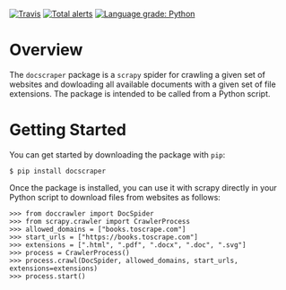 [![Travis](https://travis-ci.com/pjryan126/docscraper.svg?branch=master)](https://travis-ci.com/pjryan126/docscraper.svg?branch=master)
[![Total alerts](https://img.shields.io/lgtm/alerts/g/pjryan126/docscraper.svg?logo=lgtm&logoWidth=18)](https://lgtm.com/projects/g/pjryan126/docscraper/alerts/) 
[![Language grade: Python](https://img.shields.io/lgtm/grade/python/g/pjryan126/docscraper.svg?logo=lgtm&logoWidth=18)](https://lgtm.com/projects/g/pjryan126/docscraper/context:python)

# Overview

The ``docscraper`` package is a ``scrapy`` spider for crawling a given set of
websites and dowloading all available documents with a given set of file
extensions. The package is intended to be called from a Python script.

# Getting Started

You can get started by downloading the package with ``pip``:

```
$ pip install docscraper
```

Once the package is installed, you can use it with scrapy directly in your 
Python script to download files from websites as follows:

```
>>> from doccrawler import DocSpider
>>> from scrapy.crawler import CrawlerProcess
>>> allowed_domains = ["books.toscrape.com"]
>>> start_urls = ["https://books.toscrape.com"]
>>> extensions = [".html", ".pdf", ".docx", ".doc", ".svg"]
>>> process = CrawlerProcess()
>>> process.crawl(DocSpider, allowed_domains, start_urls, extensions=extensions)
>>> process.start()
```

